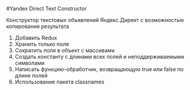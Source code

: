 #Yandex Direct Text Constructor

Конструктор текстовых объявлений Яндекс.Директ с возможностью копирования результата

1. Добавить Redux
2. Хранить только поля
3. Сократить поля в объект с массивами
4. Создать константу с длинами всех полей и неподдерживаемыми символами
5. Написать функцию-обработчик, возвращающую true или false по длине полей
6. Использование пакета classnames